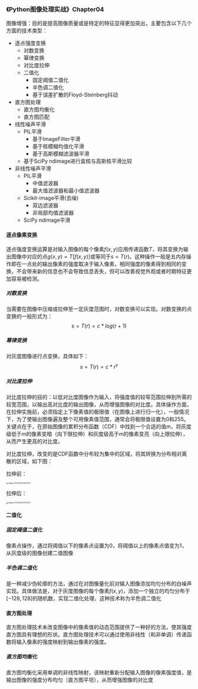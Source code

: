 ### 《Python图像处理实战》Chapter04

图像增强：目的是提高图像质量或是特定的特征显得更加突出，主要包含以下几个方面的技术类型：

- 逐点强度变换
  - 对数变换
  - 幂律变换
  - 对比度拉伸
  - 二值化
    - 固定阈值二值化
    - 半色调二值化
    - 基于误差扩散的Floyd-Steinberg抖动
- 直方图处理
  - 直方图均衡化
  - 直方图匹配
- 线性噪声平滑
  - PIL平滑
    - 基于ImageFilter平滑
    - 基于核模糊均值化平滑
    - 基于高斯模糊滤波器平滑
  - 基于SciPy ndimage进行盒核与高斯核平滑比较
- 非线性噪声平滑
  - PIL平滑
    - 中值滤波器
    - 最大值滤波器和最小值滤波器
  - Scikit-image平滑(去噪)
    - 双边滤波器
    - 非局部均值滤波器
  - SciPy ndimage平滑

#### 逐点像素变换

逐点强度变换运算是对输入图像的每个像素$f(x,y)$应用传递函数$T$，将其变换为输出图像中对应的点$g(x,y)=T[f(x,y)]$或等同于$s=T(r)$。这种操作一般是五内存操作即在一点处的输出像素的强度取决于输入像素，相同强度的像素得到相同的变换，不会带来新的信息也不会导致信息丢失，但可以改善视觉外观或者时期特征更加容易被检测。

##### 对数变换

当需要在图像中压缩或拉伸至一定灰度范围时，对数变换可以实现。对数变换的点变换的一般形式为：
$$
s=T(r)=c*log(r+1)
$$

##### 幂律变换

对灰度图像进行点变换，具体如下：
$$
s=T(r)=c*r^\gamma
$$

##### 对比度拉伸

对比度拉伸的目的：以低对比度图像作为输入，将强度值的较窄范围拉伸到所需的较宽范围，以输出高对比度的输出图像，从而增强图像的对比度。具体操作方面，在拉伸实施前，必须指定上下像素值的极限值（在图像上进行归一化），一般情况下，为了使输出图像遍及整个可用像素值范围，通常会将极限值设置为0和255。关键点在于，在原始图像的累积分布函数（CDF）中找到一个合适的值$m$，将灰度级低于$m$的像素变暗（向下限拉伸）和灰度级高于$m$的像素变亮（向上限拉伸），从而产生更高的对比度。

对比度拉伸，改变的是CDF函数中分布较为集中的区域，将其转换为分布相对离散的区域，如下图：

拉伸前：

<img src="C:/Users/WH/AppData/Roaming/Typora/typora-user-images/image-20221026204621327.png" alt="image-20221026204621327" style="zoom: 33%;" />

拉伸后：

<img src="https://gitee.com/sirwenhao/typora-illustration/raw/master/image-20221026204721227.png" alt="image-20221026204721227" style="zoom:33%;" />

#### 二值化

##### 固定阈值二值化

像素点操作，通过将阈值以下的像素点设置为0，将阈值以上的像素点值变为1，从灰度级的图像创建二值图像

##### 半色调二值化

是一种减少伪轮廓的方法，通过在对图像量化前对输入图像添加均匀分布的白噪声实现。具体做法是，对于灰度图像的每个像素$f(x,y)$，添加一个独立的均匀分布于$[-128, 128]$的随机数，实现二值化处理，这种技术称为半色调二值化

#### 直方图处理

直方图处理技术未改变图像中的像素值的动态范围提供了一种好的方法，使其强度直方图具有理想的形状。直方图处理技术可以通过使用非线性（和非单调）传递函数将输入像素的强度映射到输出像素的强度。

##### 直方图均衡化

直方图均衡化采用单调的非线性映射，该映射重新分配输入图像的像素强度值，是输出图像的强度分布均匀（直方图平坦），从而增强图像的对比度